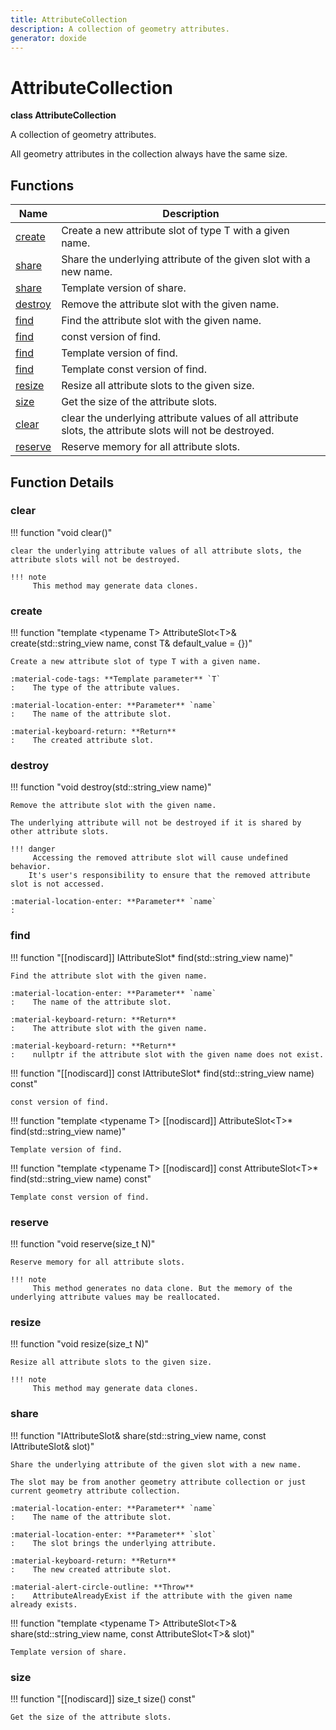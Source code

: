 ```yaml
---
title: AttributeCollection
description: A collection of geometry attributes.
generator: doxide
---
```



# AttributeCollection

**class AttributeCollection**



A collection of geometry attributes.

All geometry attributes in the collection always have the same size.



## Functions

| Name | Description |
| ---- | ----------- |
| [create](#create) | Create a new attribute slot of type T with a given name. |
| [share](#share) | Share the underlying attribute of the given slot with a new name. |
| [share](#share) | Template version of share.  |
| [destroy](#destroy) | Remove the attribute slot with the given name. |
| [find](#find) | Find the attribute slot with the given name. |
| [find](#find) | const version of find.  |
| [find](#find) | Template version of find.  |
| [find](#find) | Template const version of find.  |
| [resize](#resize) | Resize all attribute slots to the given size. |
| [size](#size) | Get the size of the attribute slots.  |
| [clear](#clear) | clear the underlying attribute values of all attribute slots, the attribute slots will not be destroyed. |
| [reserve](#reserve) | Reserve memory for all attribute slots. |

## Function Details

### clear<a name="clear"></a>
!!! function "void clear()"

    
    
    clear the underlying attribute values of all attribute slots, the attribute slots will not be destroyed.
    
    !!! note
         This method may generate data clones.
        
    

### create<a name="create"></a>
!!! function "template &lt;typename T&gt; AttributeSlot&lt;T&gt;&amp; create(std::string_view name, const T&amp; default_value = {})"

    
    
    Create a new attribute slot of type T with a given name.
    
    :material-code-tags: **Template parameter** `T`
    :    The type of the attribute values.
    
    :material-location-enter: **Parameter** `name`
    :    The name of the attribute slot.
    
    :material-keyboard-return: **Return**
    :    The created attribute slot.
    
    

### destroy<a name="destroy"></a>
!!! function "void destroy(std::string_view name)"

    
    
    Remove the attribute slot with the given name.
    
    The underlying attribute will not be destroyed if it is shared by other attribute slots.
    
    !!! danger
         Accessing the removed attribute slot will cause undefined behavior.
        It's user's responsibility to ensure that the removed attribute slot is not accessed.
    
    :material-location-enter: **Parameter** `name`
    :   
        
    

### find<a name="find"></a>
!!! function "[[nodiscard]] IAttributeSlot&#42; find(std::string_view name)"

    
    
    Find the attribute slot with the given name.
    
    :material-location-enter: **Parameter** `name`
    :    The name of the attribute slot.
    
    :material-keyboard-return: **Return**
    :    The attribute slot with the given name.
    
    :material-keyboard-return: **Return**
    :    nullptr if the attribute slot with the given name does not exist.
    
    

!!! function "[[nodiscard]] const IAttributeSlot&#42; find(std::string_view name) const"

    
    
    const version of find.
         
    
    
    

!!! function "template &lt;typename T&gt; [[nodiscard]] AttributeSlot&lt;T&gt;&#42; find(std::string_view name)"

    
    
    Template version of find.
         
    
    
    

!!! function "template &lt;typename T&gt; [[nodiscard]] const AttributeSlot&lt;T&gt;&#42; find(std::string_view name) const"

    
    
    Template const version of find.
         
    
    
    

### reserve<a name="reserve"></a>
!!! function "void reserve(size_t N)"

    
    
    Reserve memory for all attribute slots.
    
    !!! note
         This method generates no data clone. But the memory of the underlying attribute values may be reallocated.
        
    

### resize<a name="resize"></a>
!!! function "void resize(size_t N)"

    
    
    Resize all attribute slots to the given size.
    
    !!! note
         This method may generate data clones.
        
    

### share<a name="share"></a>
!!! function "IAttributeSlot&amp; share(std::string_view name, const IAttributeSlot&amp; slot)"

    
    
    Share the underlying attribute of the given slot with a new name.
    
    The slot may be from another geometry attribute collection or just current geometry attribute collection.
    
    :material-location-enter: **Parameter** `name`
    :    The name of the attribute slot.
    
    :material-location-enter: **Parameter** `slot`
    :    The slot brings the underlying attribute.
    
    :material-keyboard-return: **Return**
    :    The new created attribute slot.
    
    :material-alert-circle-outline: **Throw**
    :    AttributeAlreadyExist if the attribute with the given name already exists.
    
    

!!! function "template &lt;typename T&gt; AttributeSlot&lt;T&gt;&amp; share(std::string_view name, const AttributeSlot&lt;T&gt;&amp; slot)"

    
    
    Template version of share.
         
    
    
    

### size<a name="size"></a>
!!! function "[[nodiscard]] size_t size() const"

    
    
    Get the size of the attribute slots.
         
    
    
    

